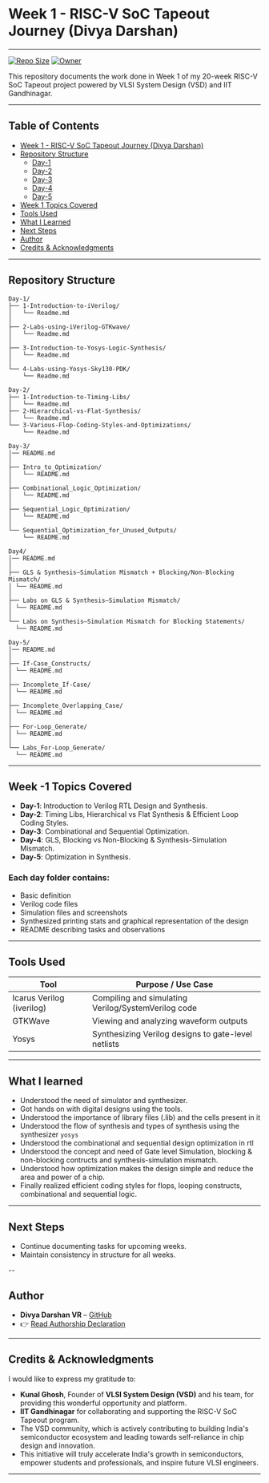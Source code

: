 # Week 1 - RISC-V SoC Tapeout Journey (Divya Darshan)
---

[![Repo Size](https://img.shields.io/github/repo-size/DivyaDarshan09/Divya_Darshan-VSD-RISCV-week-1)](https://github.com/DivyaDarshan09/Divya_Darshan-VSD-RISCV-week-1)
[![Owner](https://img.shields.io/badge/Owner-DivyaDarshan09-blue)](https://github.com/DivyaDarshan09)

This repository documents the work done in Week 1 of my 20-week RISC-V SoC Tapeout project powered by VLSI System Design (VSD) and IIT Gandhinagar.

---

##  Table of Contents

- [Week 1 - RISC-V SoC Tapeout Journey (Divya Darshan)](#week-1---risc-v-soc-tapeout-journey-divya-darshan)
- [Repository Structure](#repository-structure)
  - [Day-1](#day-1)
  - [Day-2](#day-2)
  - [Day-3](#day-3)
  - [Day-4](#day-4)
  - [Day-5](#day-5)
- [Week 1 Topics Covered](#week--1-topics-covered)
- [Tools Used](#tools-used)
- [What I Learned](#what-i-learned)
- [Next Steps](#next-steps)
- [Author](#author)
- [Credits & Acknowledgments](#credits--acknowledgments)


---

##  Repository Structure

```tree 
Day-1/
├── 1-Introduction-to-iVerilog/
│   └── Readme.md
│
├── 2-Labs-using-iVerilog-GTKwave/
│   └── Readme.md
│
├── 3-Introduction-to-Yosys-Logic-Synthesis/
│   └── Readme.md
│
└── 4-Labs-using-Yosys-Sky130-PDK/
    └── Readme.md

Day-2/
├── 1-Introduction-to-Timing-Libs/
│   └── Readme.md
├── 2-Hierarchical-vs-Flat-Synthesis/
│   └── Readme.md
└── 3-Various-Flop-Coding-Styles-and-Optimizations/
    └── Readme.md

Day-3/
│── README.md         
│
├── Intro_to_Optimization/
│   └── README.md
│
├── Combinational_Logic_Optimization/
│   └── README.md
│
├── Sequential_Logic_Optimization/
│   └── README.md
│
└── Sequential_Optimization_for_Unused_Outputs/
    └── README.md

Day4/
│── README.md 
│
├── GLS & Synthesis–Simulation Mismatch + Blocking/Non-Blocking Mismatch/
│ └── README.md 
│
├── Labs on GLS & Synthesis–Simulation Mismatch/
│ └── README.md 
│
└── Labs on Synthesis–Simulation Mismatch for Blocking Statements/
  └── README.md 

Day-5/
│── README.md 
│
├── If-Case_Constructs/
│ └── README.md
│
├── Incomplete_If-Case/
│ └── README.md
│
├── Incomplete_Overlapping_Case/
│ └── README.md
│
├── For-Loop_Generate/
│ └── README.md
│
└── Labs_For-Loop_Generate/
  └── README.md
```
---

## Week -1 Topics Covered

- **Day-1**: Introduction to Verilog RTL Design and Synthesis.  
- **Day-2**: Timing Libs, Hierarchical vs Flat Synthesis & Efficient Loop Coding Styles.
- **Day-3**: Combinational and Sequential Optimization.  
- **Day-4**: GLS, Blocking vs Non-Blocking & Synthesis-Simulation Mismatch.  
- **Day-5**: Optimization in Synthesis.

### Each day folder contains:
- Basic definition
- Verilog code files
- Simulation files and screenshots
- Synthesized printing stats and graphical representation of the design
- README describing tasks and observations

---
## Tools Used 

| Tool                     | Purpose / Use Case                                      |
|--------------------------|--------------------------------------------------------|
| Icarus Verilog (iverilog)| Compiling and simulating Verilog/SystemVerilog code    |
| GTKWave                  | Viewing and analyzing waveform outputs                |
| Yosys                    | Synthesizing Verilog designs to gate-level netlists   |

---

##  What I learned
- Understood the need of simulator and synthesizer.
- Got hands on with digital designs using the tools.
- Understood the importance of library files (.lib) and the cells present in it
- Understood the flow of synthesis and types of synthesis using the synthesizer `yosys`
- Understood the combinational and sequential design optimization in rtl
- Understood the concept and need of Gate level Simulation, blocking & non-blocking contructs and synthesis-simulation mismatch.
- Understood how optimization makes the design simple and reduce the area and power of a chip.
- Finally realized efficient coding styles for flops, looping constructs, combinational and sequential logic.

---

## Next Steps
- Continue documenting tasks for upcoming weeks.
- Maintain consistency in structure for all weeks.

--

##  Author
- **Divya Darshan VR** – [GitHub](https://github.com/DivyaDarshan09)
- 👉 [Read Authorship Declaration](AUTHORS.md)

---

## Credits & Acknowledgments
I would like to express my gratitude to:

- **Kunal Ghosh**, Founder of **VLSI System Design (VSD)** and his team, for providing this wonderful opportunity and platform.
- **IIT Gandhinagar** for collaborating and supporting the RISC-V SoC Tapeout program.
- The VSD community, which is actively contributing to building India's semiconductor ecosystem and leading towards self-reliance in chip design and innovation.
- This initiative will truly accelerate India's growth in semiconductors, empower students and professionals, and inspire future VLSI engineers.

---